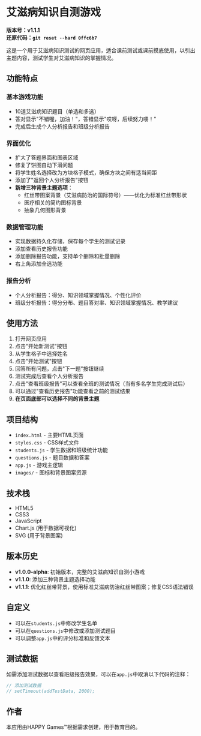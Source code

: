 # 艾滋病知识自测游戏

**版本号：v1.1.1**  
**还原代码：`git reset --hard 0ffc6b7`**

这是一个用于艾滋病知识测试的网页应用，适合课前测试或课前摸底使用，以引出主题内容，测试学生对艾滋病知识的掌握情况。

## 功能特点

### 基本游戏功能
- 10道艾滋病知识题目（单选和多选）
- 答对显示"不错喔，加油！"，答错显示"哎呀，后续努力喽！"
- 完成后生成个人分析报告和班级分析报告

### 界面优化
- 扩大了答题界面和图表区域
- 修复了饼图自动下滑问题
- 将学生姓名选择改为方块格子模式，确保方块之间有适当间距
- 添加了"返回个人分析报告"按钮
- **新增三种背景主题选项**：
  - 红丝带图案背景（艾滋病防治的国际符号）——优化为标准红丝带形状
  - 医疗相关的简约图标背景
  - 抽象几何图形背景

### 数据管理功能
- 实现数据持久化存储，保存每个学生的测试记录
- 添加查看历史报告功能
- 添加删除报告功能，支持单个删除和批量删除
- 右上角添加全选功能

### 报告分析
- 个人分析报告：得分、知识领域掌握情况、个性化评价
- 班级分析报告：得分分布、题目答对率、知识领域掌握情况、教学建议

## 使用方法

1. 打开网页应用
2. 点击"开始新测试"按钮
3. 从学生格子中选择姓名
4. 点击"开始测试"按钮
5. 回答所有问题，点击"下一题"按钮继续
6. 测试完成后查看个人分析报告
7. 点击"查看班级报告"可以查看全班的测试情况（当有多名学生完成测试后）
8. 可以通过"查看历史报告"功能查看之前的测试结果
9. **在页面底部可以选择不同的背景主题**

## 项目结构

- `index.html` - 主要HTML页面
- `styles.css` - CSS样式文件
- `students.js` - 学生数据和班级统计功能
- `questions.js` - 题目数据和答案
- `app.js` - 游戏主逻辑
- `images/` - 图标和背景图案资源

## 技术栈

- HTML5
- CSS3
- JavaScript
- Chart.js (用于数据可视化)
- SVG (用于背景图案)

## 版本历史

- **v1.0.0-alpha**: 初始版本，完整的艾滋病知识自测小游戏
- **v1.1.0**: 添加三种背景主题选择功能
- **v1.1.1**: 优化红丝带背景，使用标准艾滋病防治红丝带图案；修复CSS语法错误

## 自定义

- 可以在`students.js`中修改学生名单
- 可以在`questions.js`中修改或添加测试题目
- 可以调整`app.js`中的评分标准和反馈文本

## 测试数据

如需添加测试数据以查看班级报告效果，可以在`app.js`中取消以下代码的注释：

```javascript
// 添加测试数据
// setTimeout(addTestData, 2000);
```

## 作者

本应用由HAPPY Games™根据需求创建，用于教育目的。 